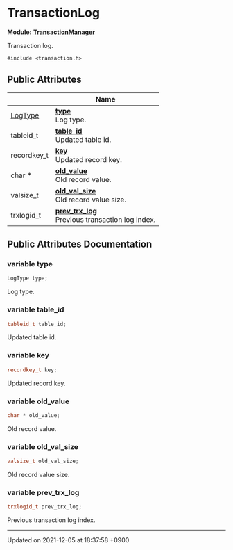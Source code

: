 

# TransactionLog

**Module:** **[TransactionManager](/Modules/TransactionManager)**



Transaction log. 


`#include <transaction.h>`

## Public Attributes

|                | Name           |
| -------------- | -------------- |
| <a href="/Modules/TransactionManager#enum-logtype">LogType</a> | **[type](/Classes/TransactionLog#variable-type)** <br>Log type.  |
| tableid_t | **[table_id](/Classes/TransactionLog#variable-table_id)** <br>Updated table id.  |
| recordkey_t | **[key](/Classes/TransactionLog#variable-key)** <br>Updated record key.  |
| char * | **[old_value](/Classes/TransactionLog#variable-old_value)** <br>Old record value.  |
| valsize_t | **[old_val_size](/Classes/TransactionLog#variable-old_val_size)** <br>Old record value size.  |
| trxlogid_t | **[prev_trx_log](/Classes/TransactionLog#variable-prev_trx_log)** <br>Previous transaction log index.  |

## Public Attributes Documentation

### variable type

```cpp
LogType type;
```

Log type. 

### variable table_id

```cpp
tableid_t table_id;
```

Updated table id. 

### variable key

```cpp
recordkey_t key;
```

Updated record key. 

### variable old_value

```cpp
char * old_value;
```

Old record value. 

### variable old_val_size

```cpp
valsize_t old_val_size;
```

Old record value size. 

### variable prev_trx_log

```cpp
trxlogid_t prev_trx_log;
```

Previous transaction log index. 

-------------------------------

Updated on 2021-12-05 at 18:37:58 +0900